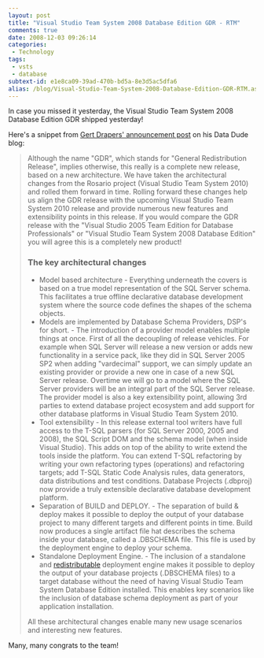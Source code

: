 ```yaml
---
layout: post
title: "Visual Studio Team System 2008 Database Edition GDR - RTM"
comments: true
date: 2008-12-03 09:26:14
categories:
 - Technology
tags:
 - vsts
 - database
subtext-id: e1e8ca09-39ad-470b-bd5a-8e3d5ac5dfa6
alias: /blog/Visual-Studio-Team-System-2008-Database-Edition-GDR-RTM.aspx
---
```



In case you missed it yesterday, the Visual Studio Team System 2008 Database Edition GDR shipped yesterday!

Here's a snippet from [Gert Drapers' announcement post](http://blogs.msdn.com/gertd/archive/2008/11/25/visual-studio-team-system-2008-database-edition-gdr-rtm.aspx) on his Data Dude blog:

> Although the name "GDR", which stands for "General Redistribution Release", implies otherwise, this really is a complete new release, based on a new architecture. We have taken the architectural changes from the Rosario project (Visual Studio Team System 2010) and rolled them forward in time. Rolling forward these changes help us align the GDR release with the upcoming Visual Studio Team System 2010 release and provide numerous new features and extensibility points in this release. If you would compare the GDR release with the "Visual Studio 2005 Team Edition for Database Professionals" or "Visual Studio Team System 2008 Database Edition" you will agree this is a completely new product! 
> 
> ### The key architectural changes
> 
>   * Model based architecture - Everything underneath the covers is based on a true model representation of the SQL Server schema. This facilitates a true offline declarative database development system where the source code defines the shapes of the schema objects. 
>   * Models are implemented by Database Schema Providers, DSP's for short. - The introduction of a provider model enables multiple things at once. First of all the decoupling of release vehicles. For example when SQL Server will release a new version or adds new functionality in a service pack, like they did in SQL Server 2005 SP2 when adding "vardecimal" support, we can simply update an existing provider or provide a new one in case of a new SQL Server release. Overtime we will go to a model where the SQL Server providers will be an integral part of the SQL Server release. The provider model is also a key extensibility point, allowing 3rd parties to extend database project ecosystem and add support for other database platforms in Visual Studio Team System 2010. 
>   * Tool extensibility - In this release external tool writers have full access to the T-SQL parsers (for SQL Server 2000, 2005 and 2008), the SQL Script DOM and the schema model (when inside Visual Studio). This adds on top of the ability to write extend the tools inside the platform. You can extend T-SQL refactoring by writing your own refactoring types (operations) and refactoring targets; add T-SQL Static Code Analysis rules, data generators, data distributions and test conditions. Database Projects (.dbproj) now provide a truly extensible declarative database development platform. 
>   * Separation of BUILD and DEPLOY. - The separation of build & deploy makes it possible to deploy the output of your database project to many different targets and different points in time. Build now produces a single artifact file hat describes the schema inside your database, called a .DBSCHEMA file. This file is used by the deployment engine to deploy your schema. 
>   * Standalone Deployment Engine. - The inclusion of a standalone and [redistributable](http://blogs.msdn.com/gertd/archive/2008/08/22/redist.aspx) deployment engine makes it possible to deploy the output of your database projects (.DBSCHEMA files) to a target database without the need of having Visual Studio Team System Database Edition installed. This enables key scenarios like the inclusion of database schema deployment as part of your application installation. 
> 
> All these architectural changes enable many new usage scenarios and interesting new features.

Many, many congrats to the team!
